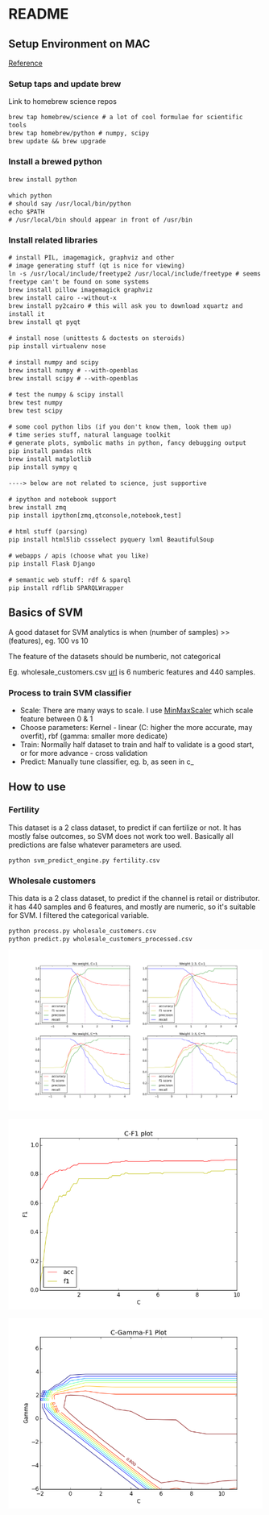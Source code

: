 # README

## Setup Environment on MAC

[Reference](https://joernhees.de/blog/2014/02/25/scientific-python-on-mac-os-x-10-9-with-homebrew/)

### Setup taps and update brew

Link to homebrew science repos

	brew tap homebrew/science # a lot of cool formulae for scientific tools
	brew tap homebrew/python # numpy, scipy
	brew update && brew upgrade

### Install a brewed python
	brew install python
	
	which python
	# should say /usr/local/bin/python
	echo $PATH
	# /usr/local/bin should appear in front of /usr/bin

### Install related libraries

	# install PIL, imagemagick, graphviz and other
	# image generating stuff (qt is nice for viewing)
	ln -s /usr/local/include/freetype2 /usr/local/include/freetype # seems freetype can't be found on some systems
	brew install pillow imagemagick graphviz
	brew install cairo --without-x
	brew install py2cairo # this will ask you to download xquartz and install it
	brew install qt pyqt

	# install nose (unittests & doctests on steroids)
	pip install virtualenv nose

	# install numpy and scipy
	brew install numpy # --with-openblas
	brew install scipy # --with-openblas

	# test the numpy & scipy install
	brew test numpy
	brew test scipy

	# some cool python libs (if you don't know them, look them up)
	# time series stuff, natural language toolkit
	# generate plots, symbolic maths in python, fancy debugging output
	pip install pandas nltk
	brew install matplotlib
	pip install sympy q

	----> below are not related to science, just supportive

	# ipython and notebook support
	brew install zmq
	pip install ipython[zmq,qtconsole,notebook,test]

	# html stuff (parsing)
	pip install html5lib cssselect pyquery lxml BeautifulSoup

	# webapps / apis (choose what you like)
	pip install Flask Django

	# semantic web stuff: rdf & sparql
	pip install rdflib SPARQLWrapper

## Basics of SVM

A good dataset for SVM analytics is when (number of samples)  >> (features), eg. 100 vs 10

The feature of the datasets should be numberic, not categorical

Eg. wholesale_customers.csv [url]() is 6 numberic features and 440 samples.

### Process to train SVM classifier

* Scale: There are many ways to scale. I use [MinMaxScaler]() which scale feature between 0 & 1
* Choose parameters: Kernel - linear (C: higher the more accurate, may overfit), rbf (gamma: smaller more dedicate)
* Train: Normally half dataset to train and half to validate is a good start, or for more advance - cross validation
* Predict: Manually tune classifier, eg. b, as seen in c_

## How to use

### Fertility

This dataset is a 2 class dataset, to predict if can fertilize or not. It has mostly false outcomes, so SVM does not work too well. Basically all predictions are false whatever parameters are used.

	python svm_predict_engine.py fertility.csv

### Wholesale customers

This data is a 2 class dataset, to predict if the channel is retail or distributor. it has 440 samples and 6 features, and mostly are numeric, so it's suitable for SVM. I filtered the categorical variable.

	python process.py wholesale_customers.csv
	python predict.py wholesale_customers_processed.csv

![Using linear kernel](precision-recall-f1.png)

![Optimizing with linear kernel](c_f1_plot.png "Optional title")

![Optimizing rbf kernel ](c_gamma_plot.png "Optional title")